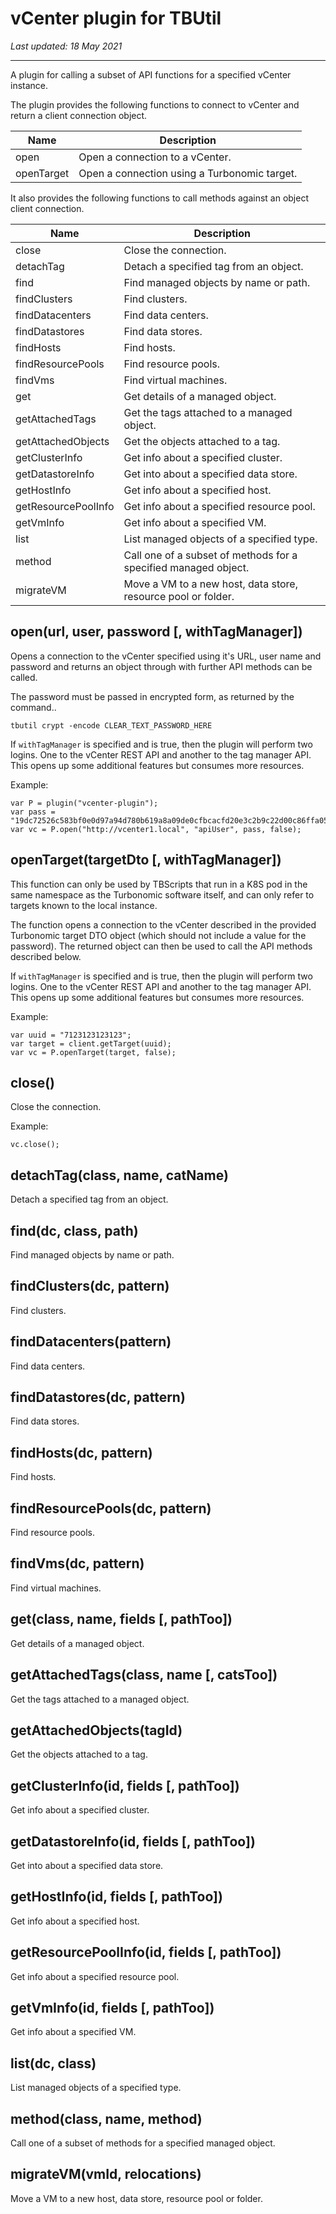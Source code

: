 # vCenter plugin for TBUtil

*Last updated: 18 May 2021*

---

A plugin for calling a subset of API functions for a specified vCenter instance.

The plugin provides the following functions to connect to vCenter and return a client connection object.

| Name | Description |
| ---- | ----------- |
| open | Open a connection to a vCenter. |
| openTarget | Open a connection using a Turbonomic target. |

It also provides the following functions to call methods against an object client connection.

| Name | Description |
| ---- | ----------- |
| close | Close the connection. |
| detachTag | Detach a specified tag from an object. |
| find | Find managed objects by name or path. |
| findClusters | Find clusters. |
| findDatacenters | Find data centers. |
| findDatastores | Find data stores. |
| findHosts | Find hosts. |
| findResourcePools | Find resource pools. |
| findVms | Find virtual machines. |
| get | Get details of a managed object. |
| getAttachedTags | Get the tags attached to a managed object. |
| getAttachedObjects | Get the objects attached to a tag. |
| getClusterInfo | Get info about a specified cluster. |
| getDatastoreInfo | Get into about a specified data store. |
| getHostInfo | Get info about a specified host. |
| getResourcePoolInfo | Get info about a specified resource pool. |
| getVmInfo | Get info about a specified VM. |
| list | List managed objects of a specified type. |
| method | Call one of a subset of methods for a specified managed object. |
| migrateVM | Move a VM to a new host, data store, resource pool or folder. |


## open(url, user, password [, withTagManager])

Opens a connection to the vCenter specified using it's URL, user name and password and returns an object through with further API methods can be called.

The password must be passed in encrypted form, as returned by the command..

```
tbutil crypt -encode CLEAR_TEXT_PASSWORD_HERE
```

If `withTagManager` is specified and is true, then the plugin will perform two logins. One to the vCenter REST API and another to the tag manager API. This opens up some additional features but consumes more resources.

Example:

```
var P = plugin("vcenter-plugin");
var pass = "19dc72526c583bf0e0d97a94d780b619a8a09de0cfbcacfd20e3c2b9c22d00c86ffa052e1ed696661f154cc5ef449ab5";
var vc = P.open("http://vcenter1.local", "apiUser", pass, false);
```


## openTarget(targetDto [, withTagManager])

This function can only be used by TBScripts that run in a K8S pod in the same namespace as the Turbonomic software itself, and can only refer to targets known to the local instance.

The function opens a connection to the vCenter described in the provided Turbonomic target DTO object (which should not include a value for the password). The returned object can then be used to call the API methods described below.

If `withTagManager` is specified and is true, then the plugin will perform two logins. One to the vCenter REST API and another to the tag manager API. This opens up some additional features but consumes more resources.

Example:

```
var uuid = "7123123123123";
var target = client.getTarget(uuid);
var vc = P.openTarget(target, false);
```


## close()

Close the connection.

Example:

```
vc.close();
```


## detachTag(class, name, catName)

Detach a specified tag from an object.


## find(dc, class, path)

Find managed objects by name or path.


## findClusters(dc, pattern)

Find clusters.


## findDatacenters(pattern)

Find data centers.


## findDatastores(dc, pattern)

Find data stores.


## findHosts(dc, pattern)

Find hosts.


## findResourcePools(dc, pattern)

Find resource pools.


## findVms(dc, pattern)

Find virtual machines.


## get(class, name, fields [, pathToo])

Get details of a managed object.


## getAttachedTags(class, name [, catsToo])

Get the tags attached to a managed object.


## getAttachedObjects(tagId)

Get the objects attached to a tag.


## getClusterInfo(id, fields [, pathToo])

Get info about a specified cluster.


## getDatastoreInfo(id, fields [, pathToo])

Get into about a specified data store.


## getHostInfo(id, fields [, pathToo])

Get info about a specified host.


## getResourcePoolInfo(id, fields [, pathToo])

Get info about a specified resource pool.


## getVmInfo(id, fields [, pathToo])

Get info about a specified VM.


## list(dc, class)

List managed objects of a specified type.


## method(class, name, method)

Call one of a subset of methods for a specified managed object.


## migrateVM(vmId, relocations)

Move a VM to a new host, data store, resource pool or folder.

